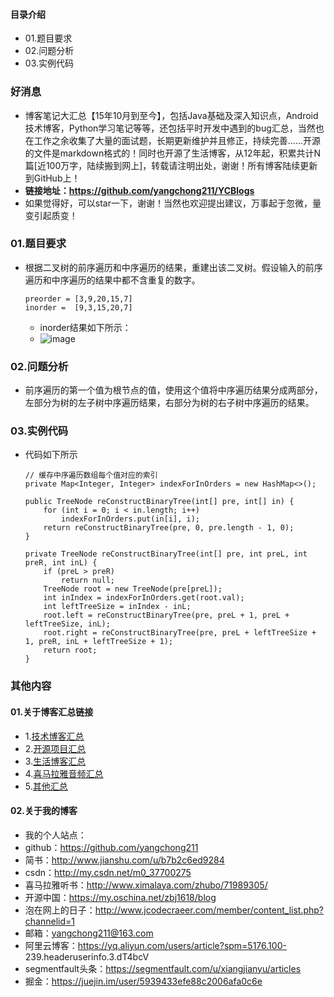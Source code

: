 #### 目录介绍
- 01.题目要求
- 02.问题分析
- 03.实例代码


### 好消息
- 博客笔记大汇总【15年10月到至今】，包括Java基础及深入知识点，Android技术博客，Python学习笔记等等，还包括平时开发中遇到的bug汇总，当然也在工作之余收集了大量的面试题，长期更新维护并且修正，持续完善……开源的文件是markdown格式的！同时也开源了生活博客，从12年起，积累共计N篇[近100万字，陆续搬到网上]，转载请注明出处，谢谢！所有博客陆续更新到GitHub上！
- **链接地址：https://github.com/yangchong211/YCBlogs**
- 如果觉得好，可以star一下，谢谢！当然也欢迎提出建议，万事起于忽微，量变引起质变！




### 01.题目要求
- 根据二叉树的前序遍历和中序遍历的结果，重建出该二叉树。假设输入的前序遍历和中序遍历的结果中都不含重复的数字。
    ```
    preorder = [3,9,20,15,7]
    inorder =  [9,3,15,20,7]
    ```
    - inorder结果如下所示：
    - ![image](https://upload-images.jianshu.io/upload_images/4432347-c6d7d9ed19ea3633.png?imageMogr2/auto-orient/strip%7CimageView2/2/w/1240)



### 02.问题分析
- 前序遍历的第一个值为根节点的值，使用这个值将中序遍历结果分成两部分，左部分为树的左子树中序遍历结果，右部分为树的右子树中序遍历的结果。



### 03.实例代码
- 代码如下所示
    ```
    // 缓存中序遍历数组每个值对应的索引
    private Map<Integer, Integer> indexForInOrders = new HashMap<>();
    
    public TreeNode reConstructBinaryTree(int[] pre, int[] in) {
        for (int i = 0; i < in.length; i++)
            indexForInOrders.put(in[i], i);
        return reConstructBinaryTree(pre, 0, pre.length - 1, 0);
    }
    
    private TreeNode reConstructBinaryTree(int[] pre, int preL, int preR, int inL) {
        if (preL > preR)
            return null;
        TreeNode root = new TreeNode(pre[preL]);
        int inIndex = indexForInOrders.get(root.val);
        int leftTreeSize = inIndex - inL;
        root.left = reConstructBinaryTree(pre, preL + 1, preL + leftTreeSize, inL);
        root.right = reConstructBinaryTree(pre, preL + leftTreeSize + 1, preR, inL + leftTreeSize + 1);
        return root;
    }
    ```








### 其他内容
#### 01.关于博客汇总链接
- 1.[技术博客汇总](https://www.jianshu.com/p/614cb839182c)
- 2.[开源项目汇总](https://blog.csdn.net/m0_37700275/article/details/80863574)
- 3.[生活博客汇总](https://blog.csdn.net/m0_37700275/article/details/79832978)
- 4.[喜马拉雅音频汇总](https://www.jianshu.com/p/f665de16d1eb)
- 5.[其他汇总](https://www.jianshu.com/p/53017c3fc75d)



#### 02.关于我的博客
- 我的个人站点：
- github：https://github.com/yangchong211
- 简书：http://www.jianshu.com/u/b7b2c6ed9284
- csdn：http://my.csdn.net/m0_37700275
- 喜马拉雅听书：http://www.ximalaya.com/zhubo/71989305/
- 开源中国：https://my.oschina.net/zbj1618/blog
- 泡在网上的日子：http://www.jcodecraeer.com/member/content_list.php?channelid=1
- 邮箱：yangchong211@163.com
- 阿里云博客：https://yq.aliyun.com/users/article?spm=5176.100- 239.headeruserinfo.3.dT4bcV
- segmentfault头条：https://segmentfault.com/u/xiangjianyu/articles
- 掘金：https://juejin.im/user/5939433efe88c2006afa0c6e









